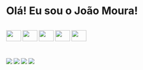 # Olá! Eu sou o João Moura!

<div style="display: inline_block"><br>
  <img align="center" height="30" width="40" src="https://cdn.jsdelivr.net/gh/devicons/devicon/icons/adonisjs/adonisjs-original.svg" />
  <img align="center" height="30" width="40" src="https://cdn.jsdelivr.net/gh/devicons/devicon/icons/cplusplus/cplusplus-original.svg" />
  <img align="center" height="30" width="40" src="https://cdn.jsdelivr.net/gh/devicons/devicon/icons/c/c-original.svg" />
  <img align="center" height="30" width="40" src="https://cdn.jsdelivr.net/gh/devicons/devicon/icons/java/java-original.svg" />
  <img align="center" height="30" width="40" src="https://cdn.jsdelivr.net/gh/devicons/devicon/icons/python/python-original.svg" />
</div>

##

<div style="display: inline_block"><br>
  <a href="https://codeforces.com/profile/JPOS" target="_blank"><img 
    src="https://img.shields.io/badge/Codeforces-445f9d?style=for-the-badge&logo=Codeforces&logoColor=white" target="_blank"/></a>
  <a href="https://www.linkedin.com/in/joaopedroribeirodemoura/" target="_blank"><img 
    src="https://img.shields.io/badge/LinkedIn-0077B5?style=for-the-badge&logo=linkedin&logoColor=white" target="_blank"/></a>
   <a href="https://www.instagram.com/johnypow/" target="_blank"><img 
    src="https://img.shields.io/badge/Instagram-E4405F?style=for-the-badge&logo=instagram&logoColor=white" target="_blank"/></a>
  <a href="mailto:joaopedrori1998@gmail.com" target="_blank"><img 
    src="https://img.shields.io/badge/Gmail-D14836?style=for-the-badge&logo=gmail&logoColor=white" target="_blank"/></a>
</div>
